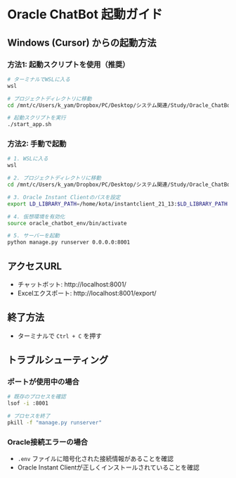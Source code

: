 # Oracle ChatBot 起動ガイド

## Windows (Cursor) からの起動方法

### 方法1: 起動スクリプトを使用（推奨）
```bash
# ターミナルでWSLに入る
wsl

# プロジェクトディレクトリに移動
cd /mnt/c/Users/k_yam/Dropbox/PC/Desktop/システム関連/Study/Oracle_ChatBot

# 起動スクリプトを実行
./start_app.sh
```

### 方法2: 手動で起動
```bash
# 1. WSLに入る
wsl

# 2. プロジェクトディレクトリに移動
cd /mnt/c/Users/k_yam/Dropbox/PC/Desktop/システム関連/Study/Oracle_ChatBot

# 3. Oracle Instant Clientのパスを設定
export LD_LIBRARY_PATH=/home/kota/instantclient_21_13:$LD_LIBRARY_PATH

# 4. 仮想環境を有効化
source oracle_chatbot_env/bin/activate

# 5. サーバーを起動
python manage.py runserver 0.0.0.0:8001
```

## アクセスURL
- チャットボット: http://localhost:8001/
- Excelエクスポート: http://localhost:8001/export/

## 終了方法
- ターミナルで `Ctrl + C` を押す

## トラブルシューティング

### ポートが使用中の場合
```bash
# 既存のプロセスを確認
lsof -i :8001

# プロセスを終了
pkill -f "manage.py runserver"
```

### Oracle接続エラーの場合
- `.env` ファイルに暗号化された接続情報があることを確認
- Oracle Instant Clientが正しくインストールされていることを確認